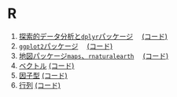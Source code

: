 # R

1. <a href = "https://github.com/alice0619/datascience/blob/master/R/eda_with_dplyr.pdf">探索的データ分析と`dplyr`パッケージ</a>　
<a href = "https://github.com/alice0619/datascience/blob/master/R/eda_with_dplyr.Rmd">(コード)</a>
2. <a href = "https://github.com/alice0619/datascience/blob/master/R/ggplot2.pdf">`ggplot2`パッケージ</a>　
<a href = "https://github.com/alice0619/datascience/blob/master/R/ggplot2.Rmd">(コード)</a>
3. <a href = "https://github.com/alice0619/datascience/blob/master/R/geographical_maps.pdf">地図パッケージ`maps`、`rnaturalearth`</a>　
<a href = "https://github.com/alice0619/datascience/blob/master/R/geographical_maps.Rmd">(コード)</a>
4. <a href = "https://github.com/alice0619/datascience/blob/master/R/vectors.pdf">ベクトル</a>
<a href = "https://github.com/alice0619/datascience/blob/master/R/vectors.Rmd">(コード)</a>
5. <a href = "https://github.com/alice0619/datascience/blob/master/R/factors.pdf">因子型</a>
<a href = "https://github.com/alice0619/datascience/blob/master/R/factors.Rmd">(コード)</a>
6. <a href = "https://github.com/alice0619/datascience/blob/master/R/matrices.pdf">行列</a>
<a href = "https://github.com/alice0619/datascience/blob/master/R/matrices.Rmd">(コード)</a>
